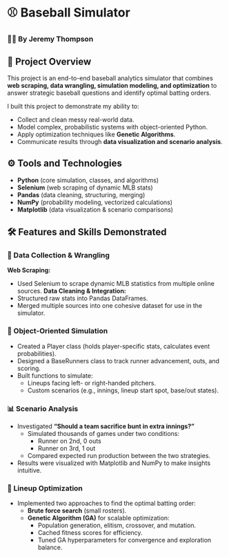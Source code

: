 # ⚾ Baseball Simulator
### 🧑‍💻 By Jeremy Thompson

## 📖 Project Overview
This project is an end-to-end baseball analytics simulator that combines **web scraping, data wrangling, simulation modeling, and optimization** to answer strategic baseball questions and identify optimal batting orders.

I built this project to demonstrate my ability to:
- Collect and clean messy real-world data.
- Model complex, probabilistic systems with object-oriented Python.
- Apply optimization techniques like **Genetic Algorithms**.
- Communicate results through **data visualization and scenario analysis**.

## ⚙️ Tools and Technologies
- **Python** (core simulation, classes, and algorithms)
- **Selenium** (web scraping of dynamic MLB stats)
- **Pandas** (data cleaning, structuring, merging)
- **NumPy** (probability modeling, vectorized calculations)
- **Matplotlib** (data visualization & scenario comparisons)

## 🛠️ Features and Skills Demonstrated
### 🔎 Data Collection & Wrangling
**Web Scraping:**
- Used Selenium to scrape dynamic MLB statistics from multiple online sources.
**Data Cleaning & Integration:**
- Structured raw stats into Pandas DataFrames.
- Merged multiple sources into one cohesive dataset for use in the simulator.

### 🧩 Object-Oriented Simulation
- Created a Player class (holds player-specific stats, calculates event probabilities).
- Designed a BaseRunners class to track runner advancement, outs, and scoring.
- Built functions to simulate:
  - Lineups facing left- or right-handed pitchers.
  - Custom scenarios (e.g., innings, lineup start spot, base/out states).

### 📊 Scenario Analysis
- Investigated **“Should a team sacrifice bunt in extra innings?”**
  - Simulated thousands of games under two conditions:
    - Runner on 2nd, 0 outs
    - Runner on 3rd, 1 out
  - Compared expected run production between the two strategies.
- Results were visualized with Matplotlib and NumPy to make insights intuitive.

### 🤖 Lineup Optimization
- Implemented two approaches to find the optimal batting order:
  - **Brute force search** (small rosters).
  - **Genetic Algorithm (GA)** for scalable optimization:
    - Population generation, elitism, crossover, and mutation.
    - Cached fitness scores for efficiency.
    - Tuned GA hyperparameters for convergence and exploration balance.
